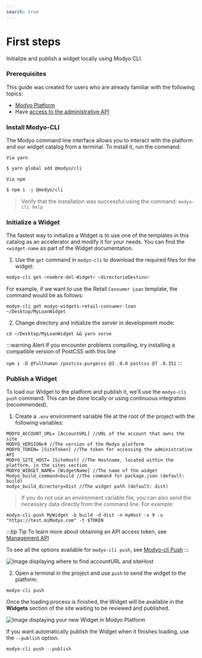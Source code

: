 ```yaml
---
search: true
---
```


# First steps

Initialize and publish a widget locally using Modyo CLI.

### Prerequisites

This guide was created for users who are already familiar with the following topics:
- [Modyo Platform](/en/platform/)
- Have [access to the administrative API](en/platform/core/api.html#bearer-token)

### Install Modyo-CLI

The Modyo command line interface allows you to interact with the platform and our widget catalog from a terminal. To install it, run the command:

<code>Via yarn</code>

```sh
$ yarn global add @modyo/cli
```

<code>Via npm</code>

```sh
$ npm i -g @modyo/cli
```

> Verify that the installation was successful using the command: `modyo-cli help`

### Initialize a Widget

The fastest way to initialize a Widget is to use one of the templates in this catalog as an accelerator and modify it for your needs. You can find the `<widget-name` as part of the Widget documentation.

1. Use the `get` command in `modyo-cli` to download the required files for the widget:

```bash
modyo-cli get <nombre-del-Widget> <directorioDestino>
```

For example, if we want to use the Retail `Consumer Loan` template, the command would be as follows:

```shell
modyo-cli get modyo-widgets-retail-consumer-loan ~/Desktop/MyLoanWidget
```

2. Change directory and initialize the server in development mode:

```shell
cd ~/Desktop/MyLoanWidget && yarn serve
```

:::warning Alert
If you encounter problems compiling, try installing a compatible version of PostCSS with this line

`npm i -D @fullhuman /postcss-purgecss @3 .0.0 postcss @7 .0.351`
:::

### Publish a Widget

To load our Widget to the platform and publish it, we'll use the `modyo-cli` `push` command. This can be done locally or using continuous integration (recommended).

1. Create a `.env` environment variable file at the root of the project with the following variables:

```shell
MODYO_ACCOUNT_URL= [AccountURL] //URL of the account that owns the site
MODYO_VERSION=9 //The version of the Modyo platform
MODYO_TOKEN= [SiteToken] //The token for accessing the administrative API
MODYO_SITE_HOST= [SiteHost] //The Hostname, located within the platform, in the sites section
MODYO_WIDGET_NAME= [WidgetName] //The name of the widget
Modyo_build_command=build //The command for package.json (default: build) 
modyo_build_directory=Dist //The widget path (default: dist) 
```

> If you do not use an environment variable file, you can also send the necessary data directly from the command line. For example:

```
modyo-cli push MyWidget -b build -d dist -n myHost -v 9 -u "https://test.miModyo.com" -t $TOKEN 
```

:::tip Tip
To learn more about obtaining an API access token, see [Management API](en/platform/core/api.html)

To see all the options available for `modyo-cli push`, see [Modyo-cli Push](/en/platform/channels/widgets.html#modyo-cli-push-name)
:::

<img src="/assets/img/widgets/host.png" alt="Image displaying where to find accountURL and siteHost">

2. Open a terminal in the project and use `push` to send the widget to the platform:

```shell
modyo-cli push
```

Once the loading process is finished, the Widget will be available in the **Widgets** section of the site waiting to be reviewed and published.

<img src="/assets/img/widgets/widgets_list.png" alt="Image displaying your new Widget in Modyo Platform">

If you want automatically publish the Widget when it finishes loading, use the `--publish` option.

```shell
modyo-cli push --publish
```

